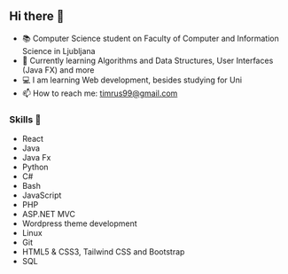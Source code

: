 ## Hi there 👋
- 📚 Computer Science student on Faculty of Computer and Information Science in Ljubljana
- 🌱 Currently learning Algorithms and Data Structures, User Interfaces (Java FX) and more
- 💻 I am learning Web development, besides studying for Uni
- 📫 How to reach me: timrus99@gmail.com

### Skills 🚀
- React
- Java
- Java Fx
- Python
- C#
- Bash
- JavaScript
- PHP
- ASP.NET MVC
- Wordpress theme development
- Linux
- Git
- HTML5 & CSS3, Tailwind CSS and Bootstrap
- SQL



<!--
**tGitm/tGitm** is a ✨ _special_ ✨ repository because its `README.md` (this file) appears on your GitHub profile.

Here are some ideas to get you started:

- 🔭 I’m currently working on ...
- 🌱 I’m currently learning ...
- 👯 I’m looking to collaborate on ...
- 🤔 I’m looking for help with ...
- 💬 Ask me about ...
- 📫 How to reach me: ...
- 😄 Pronouns: ...
- ⚡ Fun fact: ...
-->
